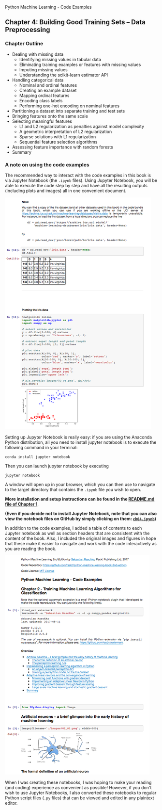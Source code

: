 Python Machine Learning - Code Examples


##  Chapter 4: Building Good Training Sets – Data Preprocessing

### Chapter Outline

- Dealing with missing data
  - Identifying missing values in tabular data
  - Eliminating training examples or features with missing values
  - Imputing missing values
  - Understanding the scikit-learn estimator API
- Handling categorical data
  - Nominal and ordinal features
  - Creating an example dataset
  - Mapping ordinal features
  - Encoding class labels
  - Performing one-hot encoding on nominal features
- Partitioning a dataset into separate training and test sets
- Bringing features onto the same scale
- Selecting meaningful features
  - L1 and L2 regularization as penalties against model complexity
  - A geometric interpretation of L2 regularization
  - Sparse solutions with L1 regularization
  - Sequential feature selection algorithms
- Assessing feature importance with random forests
- Summary

### A note on using the code examples

The recommended way to interact with the code examples in this book is via Jupyter Notebook (the `.ipynb` files). Using Jupyter Notebook, you will be able to execute the code step by step and have all the resulting outputs (including plots and images) all in one convenient document.

![](../ch02/images/jupyter-example-1.png)



Setting up Jupyter Notebook is really easy: if you are using the Anaconda Python distribution, all you need to install jupyter notebook is to execute the following command in your terminal:

    conda install jupyter notebook

Then you can launch jupyter notebook by executing

    jupyter notebook

A window will open up in your browser, which you can then use to navigate to the target directory that contains the `.ipynb` file you wish to open.

**More installation and setup instructions can be found in the [README.md file of Chapter 1](../ch01/README.md)**.

**(Even if you decide not to install Jupyter Notebook, note that you can also view the notebook files on GitHub by simply clicking on them: [`ch04.ipynb`](ch04.ipynb))**

In addition to the code examples, I added a table of contents to each Jupyter notebook as well as section headers that are consistent with the content of the book. Also, I included the original images and figures in hope that these make it easier to navigate and work with the code interactively as you are reading the book.

![](../ch02/images/jupyter-example-2.png)


When I was creating these notebooks, I was hoping to make your reading (and coding) experience as convenient as possible! However, if you don't wish to use Jupyter Notebooks, I also converted these notebooks to regular Python script files (`.py` files) that can be viewed and edited in any plaintext editor. 